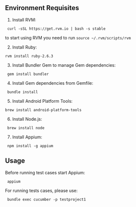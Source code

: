 ## **Environment Requisites**

1. Install RVM:

```
 curl -sSL https://get.rvm.io | bash -s stable
```
to start using RVM you need to run `source ~/.rvm/scripts/rvm`

2. Install Ruby:

```
rvm install ruby-2.6.3
```

3. Install Bundler Gem to manage Gem dependencies:

```
 gem install bundler
```

4. Install Gem dependencies from Gemfile:

```
 bundle install
```

5. Install Android Platform Tools:

```
brew install android-platform-tools
```

6. Install Node.js:

```
 brew install node
```

7. Install Appium:

```
 npm install -g appium
```

## **Usage**
Before running test cases start Appium:

```
 appium
```
For running tests cases, please use:

```
 bundle exec cucumber -p testproject1
```
